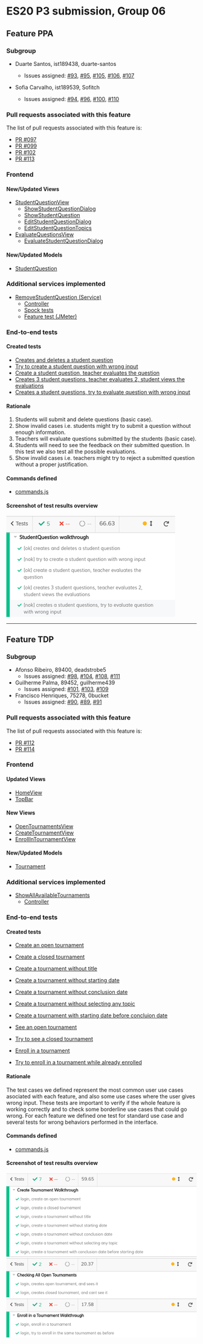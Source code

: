 # ES20 P3 submission, Group 06

## Feature PPA

### Subgroup

 - Duarte Santos, ist189438, duarte-santos
    + Issues assigned: [#93](https://github.com/tecnico-softeng/es20al_06-project/issues/93), [#95](https://github.com/tecnico-softeng/es20al_06-project/issues/95), [#105](https://github.com/tecnico-softeng/es20al_06-project/issues/105), [#106](https://github.com/tecnico-softeng/es20al_06-project/issues/106), [#107](https://github.com/tecnico-softeng/es20al_06-project/issues/107)
    
 - Sofia Carvalho, ist189539, Sofitch
    + Issues assigned: [#94](https://github.com/tecnico-softeng/es20al_06-project/issues/94), [#96](https://github.com/tecnico-softeng/es20al_06-project/issues/96), [#100](https://github.com/tecnico-softeng/es20al_06-project/issues/100), [#110](https://github.com/tecnico-softeng/es20al_06-project/issues/110)

### Pull requests associated with this feature

The list of pull requests associated with this feature is:

  - [PR #097](https://github.com/tecnico-softeng/es20al_06-project/pull/97)
  - [PR #099](https://github.com/tecnico-softeng/es20al_06-project/pull/99)
  - [PR #102](https://github.com/tecnico-softeng/es20al_06-project/pull/102)
  - [PR #113](https://github.com/tecnico-softeng/es20al_06-project/pull/113)

### Frontend

#### New/Updated Views

 - [StudentQuestionView](https://github.com/tecnico-softeng/es20al_06-project/blob/develop/frontend/src/views/student/studentQuestion/StudentQuestionView.vue)
    + [ShowStudentQuestionDialog](https://github.com/tecnico-softeng/es20al_06-project/blob/develop/frontend/src/views/student/studentQuestion/ShowStudentQuestionDialog.vue)
    + [ShowStudentQuestion](https://github.com/tecnico-softeng/es20al_06-project/blob/develop/frontend/src/views/student/studentQuestion/ShowStudentQuestion.vue)
    + [EditStudentQuestionDialog](https://github.com/tecnico-softeng/es20al_06-project/blob/develop/frontend/src/views/student/studentQuestion/EditStudentQuestionDialog.vue)
    + [EditStudentQuestionTopics](https://github.com/tecnico-softeng/es20al_06-project/blob/develop/frontend/src/views/student/studentQuestion/EditStudentQuestionTopics.vue)
 - [EvaluateQuestionsView](https://github.com/tecnico-softeng/es20al_06-project/blob/develop/frontend/src/views/teacher/studentQuestions/EvaluateQuestionsView.vue)
    + [EvaluateStudentQuestionDialog](https://github.com/tecnico-softeng/es20al_06-project/blob/develop/frontend/src/views/teacher/studentQuestions/EvaluateStudentQuestionDialog.vue)

#### New/Updated Models

 - [StudentQuestion](https://github.com/tecnico-softeng/es20al_06-project/blob/develop/frontend/src/models/management/StudentQuestion.ts)


### Additional services implemented

 - [RemoveStudentQuestion (Service)](https://github.com/tecnico-softeng/es20al_06-project/blob/develop/backend/src/main/java/pt/ulisboa/tecnico/socialsoftware/tutor/studentQuestion/StudentQuestionService.java#L160)
    + [Controller](https://github.com/tecnico-softeng/es20al_06-project/blob/develop/backend/src/main/java/pt/ulisboa/tecnico/socialsoftware/tutor/studentQuestion/StudentQuestionController.java#L97)
    + [Spock tests](https://github.com/tecnico-softeng/es20al_06-project/blob/develop/backend/src/test/groovy/pt/ulisboa/tecnico/socialsoftware/tutor/studentQuestion/service/RemoveStudentQuestionServiceSpockTest.groovy)
    + [Feature test (JMeter)](https://github.com/tecnico-softeng/es20al_06-project/blob/ppa/backend/jmeter/studentQuestion/WSDeleteStudentQuestionTest.jmx)

### End-to-end tests

#### Created tests

 - [Creates and deletes a student question](https://github.com/tecnico-softeng/es20al_06-project/blob/develop/frontend/tests/e2e/specs/studentQuestion/manageStudentQuestion.js#L30)
 - [Try to create a student question with wrong input](https://github.com/tecnico-softeng/es20al_06-project/blob/develop/frontend/tests/e2e/specs/studentQuestion/manageStudentQuestion.js#L36)
 - [Create a student question, teacher evaluates the question](https://github.com/tecnico-softeng/es20al_06-project/blob/develop/frontend/tests/e2e/specs/studentQuestion/manageStudentQuestion.js#L58)
 - [Creates 3 student questions, teacher evaluates 2, student views the evaluations](https://github.com/tecnico-softeng/es20al_06-project/blob/develop/frontend/tests/e2e/specs/studentQuestion/manageStudentQuestion.js#L73)
 - [Creates a student questions, try to evaluate question with wrong input](https://github.com/tecnico-softeng/es20al_06-project/blob/develop/frontend/tests/e2e/specs/studentQuestion/manageStudentQuestion.js#L93)


#### Rationale

1. Students will submit and delete questions (basic case).
2. Show invalid cases i.e. students might try to submit a question without enough information.
3. Teachers will evaluate questions submitted by the students (basic case).
4. Students will need to see the feedback on their submitted question. In this test we also test all the possible evaluations.
5. Show invalid cases i.e. teachers might try to reject a submitted question without a proper justification.

#### Commands defined

 - [commands.js](https://github.com/socialsoftware/quizzes-tutor/blob/develop/frontend/tests/e2e/support/commands.js)

#### Screenshot of test results overview

![Test results](P3_images/ppa_cypress.png)


---


## Feature TDP

### Subgroup

 - Afonso Ribeiro, 89400, deadstrobe5
   + Issues assigned: [#98](https://github.com/tecnico-softeng/es20al_06-project/issues/98), [#104](https://github.com/tecnico-softeng/es20al_06-project/issues/104), [#108](https://github.com/tecnico-softeng/es20al_06-project/issues/108), [#111](https://github.com/tecnico-softeng/es20al_06-project/issues/111)
 - Guilherme Palma, 89452, guilherme439
   + Issues assigned: [#101](https://github.com/tecnico-softeng/es20al_06-project/issues/101), [#103](https://github.com/tecnico-softeng/es20al_06-project/issues/103), [#109](https://github.com/tecnico-softeng/es20al_06-project/issues/109)
 - Francisco Henriques, 75278, 0bucket
   + Issues assigned: [#90](https://github.com/tecnico-softeng/es20al_06-project/issues/90), [#89](https://github.com/tecnico-softeng/es20al_06-project/issues/89), [#91](https://github.com/tecnico-softeng/es20al_06-project/issues/91)
 
### Pull requests associated with this feature

The list of pull requests associated with this feature is:

 - [PR #112](https://github.com/tecnico-softeng/es20al_06-project/pull/112)
 - [PR #114](https://github.com/tecnico-softeng/es20al_06-project/pull/114)


### Frontend

#### Updated Views

 - [HomeView](https://github.com/tecnico-softeng/es20al_06-project/blob/91cabed45ab320e6ca09a2ca698d890f5144bed9/frontend/src/views/HomeView.vue#L12)
 - [TopBar](https://github.com/tecnico-softeng/es20al_06-project/blob/91cabed45ab320e6ca09a2ca698d890f5144bed9/frontend/src/components/TopBar.vue#L155)


#### New Views

- [OpenTournamentsView](https://github.com/tecnico-softeng/es20al_06-project/blob/tdp/frontend/src/views/tournament/OpenTournamentsView.vue)
- [CreateTournamentView](https://github.com/tecnico-softeng/es20al_06-project/blob/tdp/frontend/src/views/tournament/CreateTournamentView.vue)
- [EnrollInTournamentView](https://github.com/tecnico-softeng/es20al_06-project/blob/tdp/frontend/src/views/tournament/EnrollInTournamentView.vue#L1)
 

#### New/Updated Models

 - [Tournament](https://github.com/tecnico-softeng/es20al_06-project/blob/tdp/frontend/src/models/management/Tournament.ts)
 

### Additional services implemented

 - [ShowAllAvailableTournaments](https://github.com/tecnico-softeng/es20al_06-project/blob/8f647d63014f0cb3d20540a3c7dcc9ae89abb237/backend/src/main/java/pt/ulisboa/tecnico/socialsoftware/tutor/tournament/TournamentService.java#L123)
    + [Controller](https://github.com/tecnico-softeng/es20al_06-project/blob/8f647d63014f0cb3d20540a3c7dcc9ae89abb237/backend/src/main/java/pt/ulisboa/tecnico/socialsoftware/tutor/tournament/TournamentController.java#L47)



### End-to-end tests

#### Created tests
- [Create an open tournament](https://github.com/tecnico-softeng/es20al_06-project/blob/aa83bdd8d64ecca87dc035eabccc761d2a55aa0e/frontend/tests/e2e/specs/student/createTournament.js#L12)

- [Create a closed tournament](https://github.com/tecnico-softeng/es20al_06-project/blob/aa83bdd8d64ecca87dc035eabccc761d2a55aa0e/frontend/tests/e2e/specs/student/createTournament.js#L18)

- [Create a tournament without title](https://github.com/tecnico-softeng/es20al_06-project/blob/aa83bdd8d64ecca87dc035eabccc761d2a55aa0e/frontend/tests/e2e/specs/student/createTournament.js#L28)

- [Create a tournament without starting date](https://github.com/tecnico-softeng/es20al_06-project/blob/aa83bdd8d64ecca87dc035eabccc761d2a55aa0e/frontend/tests/e2e/specs/student/createTournament.js#L40)

- [Create a tournament without conclusion date](https://github.com/tecnico-softeng/es20al_06-project/blob/aa83bdd8d64ecca87dc035eabccc761d2a55aa0e/frontend/tests/e2e/specs/student/createTournament.js#L52)

- [Create a tournament without selecting any topic](https://github.com/tecnico-softeng/es20al_06-project/blob/aa83bdd8d64ecca87dc035eabccc761d2a55aa0e/frontend/tests/e2e/specs/student/createTournament.js#L64)

- [Create a tournament with starting date before concluion date](https://github.com/tecnico-softeng/es20al_06-project/blob/aa83bdd8d64ecca87dc035eabccc761d2a55aa0e/frontend/tests/e2e/specs/student/createTournament.js#L76)

- [See an open tournament](https://github.com/tecnico-softeng/es20al_06-project/blob/aa83bdd8d64ecca87dc035eabccc761d2a55aa0e/frontend/tests/e2e/specs/student/showOpenTournaments.js#L12)

- [Try to see a closed tournament](https://github.com/tecnico-softeng/es20al_06-project/blob/aa83bdd8d64ecca87dc035eabccc761d2a55aa0e/frontend/tests/e2e/specs/student/showOpenTournaments.js#L19)

 - [Enroll in a tournament](https://github.com/tecnico-softeng/es20al_06-project/blob/91cabed45ab320e6ca09a2ca698d890f5144bed9/frontend/cypress/integration/student/EnrollInATournament.js#L31)

 - [Try to enroll in a tournament while already enrolled](https://github.com/tecnico-softeng/es20al_06-project/blob/91cabed45ab320e6ca09a2ca698d890f5144bed9/frontend/cypress/integration/student/EnrollInATournament.js#L39)
 
#### Rationale
The test cases we defined represent the most common user use cases asociated with each feature, and also some use cases where the user gives wrong input. These tests are important to verify if the whole feature is working correctly and to check some borderline use cases that could go wrong.
For each feature we defined one test for standard use case and several tests for wrong behaviors performed in the interface.

#### Commands defined

 - [commands.js](https://github.com/tecnico-softeng/es20al_06-project/blob/91cabed45ab320e6ca09a2ca698d890f5144bed9/frontend/cypress/support/commands.js)



#### Screenshot of test results overview

![Create Tournament Test Results](P3_images/create.png)
![Show Open Tournaments Test Results](P3_images/show.png)
![Enroll in Tournament Test Results](P3_images/enroll.png)